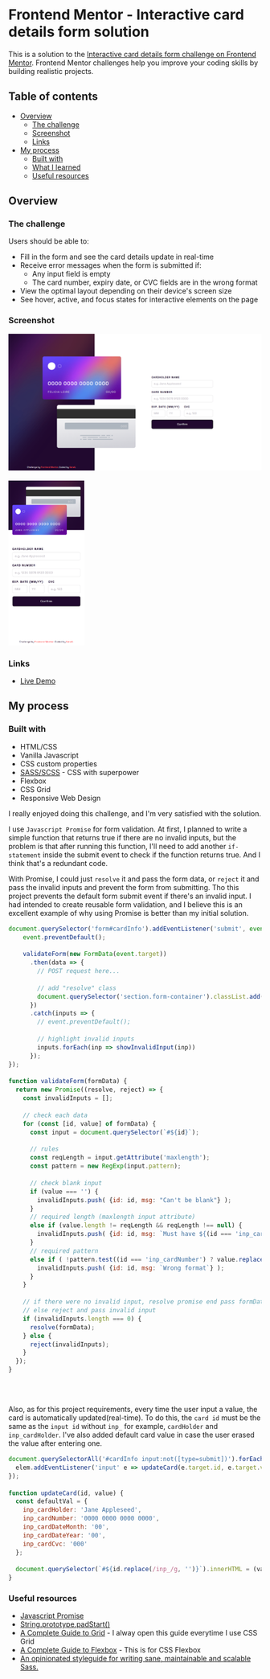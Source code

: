# Frontend Mentor - Interactive card details form solution

This is a solution to the [Interactive card details form challenge on Frontend Mentor](https://www.frontendmentor.io/challenges/interactive-card-details-form-XpS8cKZDWw). Frontend Mentor challenges help you improve your coding skills by building realistic projects. 

## Table of contents

- [Overview](#overview)
  - [The challenge](#the-challenge)
  - [Screenshot](#screenshot)
  - [Links](#links)
- [My process](#my-process)
  - [Built with](#built-with)
  - [What I learned](#what-i-learned)
  - [Useful resources](#useful-resources)

## Overview

### The challenge

Users should be able to:

- Fill in the form and see the card details update in real-time
- Receive error messages when the form is submitted if:
  - Any input field is empty
  - The card number, expiry date, or CVC fields are in the wrong format
- View the optimal layout depending on their device's screen size
- See hover, active, and focus states for interactive elements on the page

### Screenshot

![](./design/ssDesktop.png) <br/><br/>
<img src="./design/ssMobile.png" style="width: 30%; height: auto">

### Links

- [Live Demo](https://njvs.github.io/Social-media-dashboard/)

## My process

### Built with

- HTML/CSS
- Vanilla Javascript
- CSS custom properties
- [SASS/SCSS](https://sass-lang.com) - CSS with superpower
- Flexbox
- CSS Grid
- Responsive Web Design


I really enjoyed doing this challenge, and I'm very satisfied with the solution.

I use `Javascript Promise` for form validation. At first, I planned to write a simple function that returns true if there are no invalid inputs, but the problem is that after running this function, I'll need to add another `if-statement` inside the submit event to check if the function returns true. And I think that's a redundant code.

With Promise, I could just `resolve` it and pass the form data, or `reject` it and pass the invalid inputs and prevent the form from submitting. Tho this project prevents the default form submit event if there's an invalid input. I had intended to create reusable form validation, and I believe this is an excellent example of why using Promise is better than my initial solution.

```js
document.querySelector('form#cardInfo').addEventListener('submit', event => {
    event.preventDefault();

    validateForm(new FormData(event.target))
      .then(data => {
        // POST request here...

        // add "resolve" class
        document.querySelector('section.form-container').classList.add('resolved');
      })
      .catch(inputs => {
        // event.preventDefault();

        // highlight invalid inputs
        inputs.forEach(inp => showInvalidInput(inp))
      });
});

function validateForm(formData) {
  return new Promise((resolve, reject) => {
    const invalidInputs = [];
    
    // check each data
    for (const [id, value] of formData) {
      const input = document.querySelector(`#${id}`);

      // rules
      const reqLength = input.getAttribute('maxlength');
      const pattern = new RegExp(input.pattern);

      // check blank input
      if (value === '') {
        invalidInputs.push( {id: id, msg: "Can't be blank"} );
      }
      // required length (maxlength input attribute)
      else if (value.length != reqLength && reqLength !== null) {
        invalidInputs.push( {id: id, msg: `Must have ${(id === 'inp_cardNumber') ? 16 : reqLength} characters`} );
      }
      // required pattern 
      else if ( !pattern.test((id === 'inp_cardNumber') ? value.replace(/(\s+)/g, '') : value) ) {
        invalidInputs.push( {id: id, msg: `Wrong format`} );
      }
    }

    // if there were no invalid input, resolve promise end pass formData, 
    // else reject and pass invalid input 
    if (invalidInputs.length === 0) {
      resolve(formData);
    } else {
      reject(invalidInputs);
    }
  });
}
```
<br/><br/>

Also, as for this project requirements, every time the user input a value, the card is automatically updated(real-time). To do this, the `card id` must be the same as the `input id` without `inp_` for example, `cardHolder` and `inp_cardHolder`. I've also added default card value in case the user erased the value after entering one.
```js
document.querySelectorAll('#cardInfo input:not([type=submit])').forEach(elem => {
  elem.addEventListener('input' e => updateCard(e.target.id, e.target.value));
});

function updateCard(id, value) {
  const defaultVal = {
    inp_cardHolder: 'Jane Appleseed',
    inp_cardNumber: '0000 0000 0000 0000',
    inp_cardDateMonth: '00',
    inp_cardDateYear: '00',
    inp_cardCvc: '000'
  };

  document.querySelector(`#${id.replace(/inp_/g, '')}`).innerHTML = (value !== '') ? value : defaultVal[id];
}
```

### Useful resources

- [Javascript Promise](https://javascript.info/promise-basics)
- [String.prototype.padStart()](https://developer.mozilla.org/en-US/docs/Web/JavaScript/Reference/Global_Objects/String/padStart)
- [A Complete Guide to Grid](https://css-tricks.com/snippets/css/complete-guide-grid/) - I alway open this guide everytime I use CSS Grid
- [A Complete Guide to Flexbox](https://css-tricks.com/snippets/css/a-guide-to-flexbox/) - This is for CSS Flexbox
- [An opinionated styleguide for writing sane, maintainable and scalable Sass.](https://sass-guidelin.es/)
